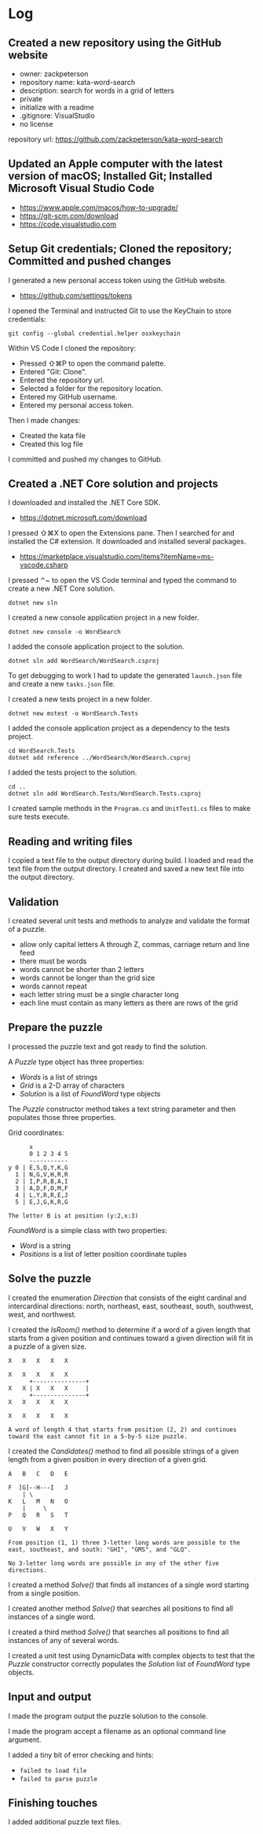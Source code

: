 # Log

## Created a new repository using the GitHub website

 * owner: zackpeterson
 * repository name: kata-word-search
 * description: search for words in a grid of letters
 * private
 * initialize with a readme
 * .gitignore: VisualStudio
 * no license

repository url: https://github.com/zackpeterson/kata-word-search

## Updated an Apple computer with the latest version of macOS; Installed Git; Installed Microsoft Visual Studio Code

 * https://www.apple.com/macos/how-to-upgrade/
 * https://git-scm.com/download
 * https://code.visualstudio.com

## Setup Git credentials; Cloned the repository; Committed and pushed changes

I generated a new personal access token using the GitHub website.

 * https://github.com/settings/tokens

I opened the Terminal and instructed Git to use the KeyChain to store credentials:

    git config --global credential.helper osxkeychain

Within VS Code I cloned the repository:

 * Pressed ⇧⌘P to open the command palette.
 * Entered "Git: Clone".
 * Entered the repository url.
 * Selected a folder for the repository location.
 * Entered my GitHub username.
 * Entered my personal access token.

Then I made changes:

 * Created the kata file
 * Created this log file

I committed and pushed my changes to GitHub.

## Created a .NET Core solution and projects

I downloaded and installed the .NET Core SDK.

 * https://dotnet.microsoft.com/download

I pressed ⇧⌘X to open the Extensions pane. Then I searched for and installed the C# extension. It downloaded and installed several packages.

 * https://marketplace.visualstudio.com/items?itemName=ms-vscode.csharp

I pressed ⌃~ to open the VS Code terminal and typed the command to create a new .NET Core solution.

    dotnet new sln

I created a new console application project in a new folder.

    dotnet new console -o WordSearch

I added the console application project to the solution.

    dotnet sln add WordSearch/WordSearch.csproj

To get debugging to work I had to update the generated `launch.json` file and create a new `tasks.json` file.

I created a new tests project in a new folder.

    dotnet new mstest -o WordSearch.Tests

I added the console application project as a dependency to the tests project.

    cd WordSearch.Tests
    dotnet add reference ../WordSearch/WordSearch.csproj

I added the tests project to the solution.

    cd ..
    dotnet sln add WordSearch.Tests/WordSearch.Tests.csproj

I created sample methods in the `Program.cs` and `UnitTest1.cs` files to make sure tests execute.

## Reading and writing files

I copied a text file to the output directory during build. I loaded and read the text file from the output directory. I created and saved a new text file into the output directory.

## Validation

I created several unit tests and methods to analyze and validate the format of a puzzle.

 * allow only capital letters A through Z, commas, carriage return and line feed
 * there must be words
 * words cannot be shorter than 2 letters
 * words cannot be longer than the grid size
 * words cannot repeat
 * each letter string must be a single character long
 * each line must contain as many letters as there are rows of the grid

## Prepare the puzzle

I processed the puzzle text and got ready to find the solution.

A *Puzzle* type object has three properties:

 * *Words* is a list of strings
 * *Grid* is a 2-D array of characters
 * *Solution* is a list of *FoundWord* type objects

The *Puzzle* constructor method takes a text string parameter and then populates those three properties.

Grid coordinates:

          x
          0 1 2 3 4 5
          -----------
    y 0 | E,S,Q,Y,K,G
      1 | N,G,V,H,R,R
      2 | I,P,R,B,A,I
      3 | A,D,F,O,M,F
      4 | L,Y,R,R,E,J
      5 | E,J,G,K,R,G

    The letter B is at position (y:2,x:3)

 *FoundWord* is a simple class with two properties:
  
 * *Word* is a string
 * *Positions* is a list of letter position coordinate tuples

 ## Solve the puzzle

 I created the enumeration *Direction* that consists of the eight cardinal and intercardinal directions: north, northeast, east, southeast, south, southwest, west, and northwest.

 I created the *IsRoom()* method to determine if a word of a given length that starts from a given position and continues toward a given direction will fit in a puzzle of a given size.

    X   X   X   X   X

    X   X   X   X   X
          +---------------+
    X   X | X   X   X     |
          +---------------+
    X   X   X   X   X

    X   X   X   X   X

    A word of length 4 that starts from position (2, 2) and continues toward the east cannot fit in a 5-by-5 size puzzle.

I created the *Candidates()* method to find all possible strings of a given length from a given position in every direction of a given grid.

    A   B   C   D   E
    
    F  [G]--H---I   J
        | \ 
    K   L   M   N   O
        |     \
    P   Q   R   S   T
         
    U   V   W   X   Y

    From position (1, 1) three 3-letter long words are possible to the east, southeast, and south: "GHI", "GMS", and "GLQ".

    No 3-letter long words are possible in any of the other five directions.

I created a method *Solve()* that finds all instances of a single word starting from a single position.

I created another method *Solve()* that searches all positions to find all instances of a single word.

I created a third method *Solve()* that searches all positions to find all instances of any of several words.

I created a unit test using DynamicData with complex objects to test that the *Puzzle* constructor correctly populates the *Solution* list of *FoundWord* type objects.

## Input and output

I made the program output the puzzle solution to the console.

I made the program accept a filename as an optional command line argument.

I added a tiny bit of error checking and hints:
 * `failed to load file`
 * `failed to parse puzzle`

## Finishing touches

I added additional puzzle text files.
